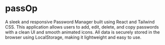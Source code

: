 # passOp
A sleek and responsive Password Manager built using React and Tailwind CSS. This application allows users to add, edit, delete, and copy passwords with a clean UI and smooth animated icons. All data is securely stored in the browser using LocalStorage, making it lightweight and easy to use.
